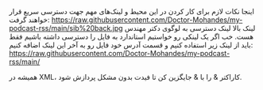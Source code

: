 اینجا نکات لازم برای کار کردن در این محیط و لینک‌های مهم جهت دسترسی سریع قرار خواهند گرفت:
https://raw.githubusercontent.com/Doctor-Mohandes/my-podcast-rss/main/sib%20back.jpg
لینک بالا لینک دسترسی به لوگوی دکتر مهندس هست. 
خب اگر یک لینکی رو خواستیم استاندارد به فایل را دسترسی داشته باشیم فقط باید از لینک زیر استفاده کنیم و قسمت آدرس خود فایل رو به آخر این لینک اضافه کنیم: 
https://raw.githubusercontent.com/Doctor-Mohandes/my-podcast-rss/main/

همیشه در XML، کاراکتر & را با &amp; جایگزین کن تا فیدت بدون مشکل پردازش شود.
